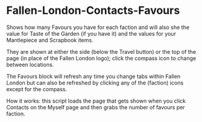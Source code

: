 # Fallen-London-Contacts-Favours
Shows how many Favours you have for each faction and will also she the value for Taste of the Garden (if you have it) and the values for your Mantlepiece and Scrapbook items.

They are shown at either the side (below the Travel button) or the top of the page (in place of the Fallen London logo); click the compass icon to change between locations.

The Favours block will refresh any time you change tabs within Fallen London but can also be refreshed by clicking any of the (faction) icons except for the compass.

How it works: this script loads the page that gets shown when you click Contacts on the Myself page and then grabs the number of favours per faction.

